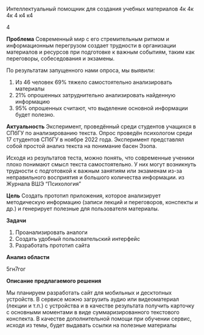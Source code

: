 Интеллектуальный помощник для создания учебных материалов
4к
4к
4к
4
к4
к4

4

**Проблема**
Современный мир с его стремительным ритмом и информационным перегрузом создает трудности в организации материалов и ресурсов при подготовке к важным событиям, таким как переговоры, собеседования и экзамены.

По результатам запущенного нами опроса, мы выявили:
1. Из 46 человек 69% тяжело самостоятельно анализировать материалы 
2. 21% опрошенных затруднительно анализировать найденную информацию 
3. 95% опрошенных считают, что выделение основной информации будет полезно.

**Актуальность**
Эксперимент, проведённый среди студентов учащихся в СПбГУ по анализированию текста. Опрос проведён психологом среди 17 студентов СПбГУ в ноябре 2022 года. Эксперимент представлял собой простой анализ текста на понимание басен Эзопа.

Исходя из результатов теста, можно понять, что современные ученики плохо понимают смысл текста самостоятельно. У них могут возникнуть трудности с подготовкой к важным занятиям или экзаменам из-за неправильного восприятия и большого количества информации.
 из Журнала ВШЭ “Психология”


**Цель**
Создать прототип приложения, которое анализирует методическую информацию (записи лекций и переговоров, конспекты и др.) и генерирует полезные для пользователя материалы.

**Задачи**
1. Проанализировать аналоги 
2. Создать удобный пользовательский интерфейс 
3. Разработать прототип сайта

**Анализ области**

5гн7гог


**Описание предлагаемого решения**

Мы планируем разработать сайт для мобильных и десктопных устройств. В сервисе можно загрузить аудио или видеоматериал (лекции и т.п.) с устройства и в качестве результата получить карточку с основными моментами в виде суммаризированного текстового конспекта.
В качестве дополнительной помощи при обучении сервис, исходя из темы, будет выдавать ссылки на полезные материалы



